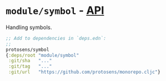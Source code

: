# `module/symbol` - [API](API.md)

Handling symbols.

```clojure
;; Add to dependencies in `deps.edn`:
;;
protosens/symbol
{:deps/root "module/symbol"
 :git/sha   "..."
 :git/tag   "..."
 :git/url   "https://github.com/protosens/monorepo.cljc"}
```

